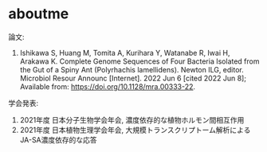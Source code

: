 # aboutme

論文:
 1. Ishikawa S, Huang M, Tomita A, Kurihara Y, Watanabe R, Iwai H, Arakawa K. Complete Genome Sequences of Four Bacteria Isolated from the Gut of a Spiny Ant (Polyrhachis lamellidens). Newton ILG, editor. Microbiol Resour Announc [Internet]. 2022 Jun 6 [cited 2022 Jun 8]; Available from: https://doi.org/10.1128/mra.00333-22.
 
学会発表:
 1. 2021年度 日本分子生物学会年会, 濃度依存的な植物ホルモン間相互作用
 2. 2021年度 日本植物生理学会年会, 大規模トランスクリプトーム解析によるJA-SA濃度依存的な応答



